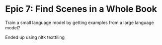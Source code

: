 # Epic 7: Find Scenes in a Whole Book

Train a small language model by getting examples from a large language model?


Ended up using nltk texttiling
